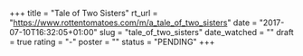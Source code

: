 +++
title = "Tale of Two Sisters"
rt_url = "https://www.rottentomatoes.com/m/a_tale_of_two_sisters"
date = "2017-07-10T16:32:05+01:00"
slug = "tale_of_two_sisters"
date_watched = ""
draft = true
rating = "-"
poster = ""
status = "PENDING"
+++
